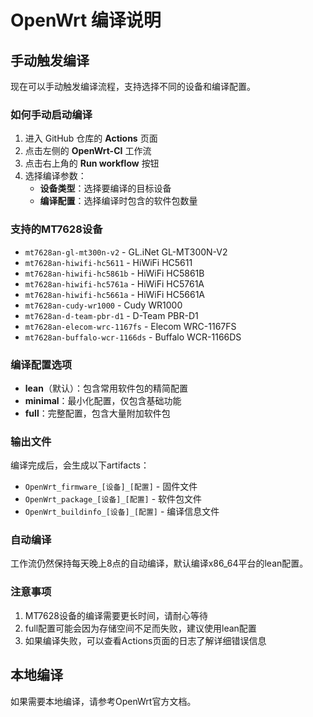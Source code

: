 # OpenWrt 编译说明

## 手动触发编译

现在可以手动触发编译流程，支持选择不同的设备和编译配置。

### 如何手动启动编译

1. 进入 GitHub 仓库的 **Actions** 页面
2. 点击左侧的 **OpenWrt-CI** 工作流
3. 点击右上角的 **Run workflow** 按钮
4. 选择编译参数：
   - **设备类型**：选择要编译的目标设备
   - **编译配置**：选择编译时包含的软件包数量

### 支持的MT7628设备

- `mt7628an-gl-mt300n-v2` - GL.iNet GL-MT300N-V2
- `mt7628an-hiwifi-hc5611` - HiWiFi HC5611
- `mt7628an-hiwifi-hc5861b` - HiWiFi HC5861B
- `mt7628an-hiwifi-hc5761a` - HiWiFi HC5761A
- `mt7628an-hiwifi-hc5661a` - HiWiFi HC5661A
- `mt7628an-cudy-wr1000` - Cudy WR1000
- `mt7628an-d-team-pbr-d1` - D-Team PBR-D1
- `mt7628an-elecom-wrc-1167fs` - Elecom WRC-1167FS
- `mt7628an-buffalo-wcr-1166ds` - Buffalo WCR-1166DS

### 编译配置选项

- **lean**（默认）：包含常用软件包的精简配置
- **minimal**：最小化配置，仅包含基础功能
- **full**：完整配置，包含大量附加软件包

### 输出文件

编译完成后，会生成以下artifacts：

- `OpenWrt_firmware_[设备]_[配置]` - 固件文件
- `OpenWrt_package_[设备]_[配置]` - 软件包文件
- `OpenWrt_buildinfo_[设备]_[配置]` - 编译信息文件

### 自动编译

工作流仍然保持每天晚上8点的自动编译，默认编译x86_64平台的lean配置。

### 注意事项

1. MT7628设备的编译需要更长时间，请耐心等待
2. full配置可能会因为存储空间不足而失败，建议使用lean配置
3. 如果编译失败，可以查看Actions页面的日志了解详细错误信息

## 本地编译

如果需要本地编译，请参考OpenWrt官方文档。